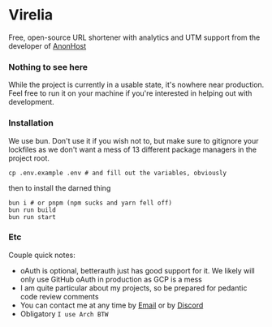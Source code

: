# Virelia

Free, open-source URL shortener with analytics and UTM support from the developer of [AnonHost](https://github.com/keircn/AnonHost)

### Nothing to see here

While the project is currently in a usable state, it's nowhere near production. Feel free to run it on your machine if you're interested in helping out with development.

### Installation

We use bun. Don't use it if you wish not to, but make sure to gitignore your lockfiles as we don't want a mess of 13 different package managers in the project root.

```
cp .env.example .env # and fill out the variables, obviously
```

then to install the darned thing

```
bun i # or pnpm (npm sucks and yarn fell off)
bun run build
bun run start
```

### Etc

Couple quick notes:

- oAuth is optional, betterauth just has good support for it. We likely will only use GitHub oAuth in production as GCP is a mess
- I am quite particular about my projects, so be prepared for pedantic code review comments
- You can contact me at any time by [Email](mailto:keircn@proton.me) or by [Discord](https://discord.com/users/1000571225808048188)
- Obligatory `I use Arch BTW`
